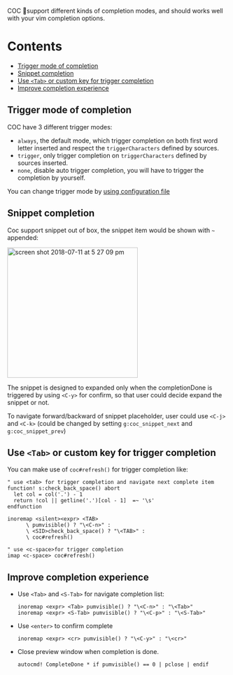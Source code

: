 COC support different kinds of completion modes, and should works well with your vim completion options.

# Contents

* [Trigger mode of completion](#trigger-mode-of-completion)
* [Snippet completion](#snippet-completion)
* [Use `<Tab>` or custom key for trigger completion](#use-tab-or-custom-key-for-trigger-completion)
* [Improve completion experience](#improve-completion-experience)

## Trigger mode of completion

COC have 3 different trigger modes:

* `always`, the default mode, which trigger completion on both first word letter inserted and respect the `triggerCharacters` defined by sources.
* `trigger`, only trigger completion on `triggerCharacters` defined by sources inserted.
* `none`, disable auto trigger completion, you will have to trigger the completion by yourself.

You can change trigger mode by [using configuration file](https://github.com/neoclide/coc.nvim/wiki/Using-configuration-file)

## Snippet completion

Coc support snippet out of box, the snippet item would be shown with `~` appended:

<img width="298" alt="screen shot 2018-07-11 at 5 27 09 pm" src="https://user-images.githubusercontent.com/251450/42562999-b4eb9634-852f-11e8-9f61-bab2bc19db3f.png">

The snippet is designed to expanded only when the completionDone is triggered by using `<C-y>` for confirm, so that user could decide expand the snippet or not.

To navigate forward/backward of snippet placeholder, user could use `<C-j>` and `<C-k>` (could be changed by setting `g:coc_snippet_next` and `g:coc_snippet_prev`)

## Use `<Tab>` or custom key for trigger completion

You can make use of `coc#refresh()` for trigger completion like:

``` vim
" use <tab> for trigger completion and navigate next complete item
function! s:check_back_space() abort
  let col = col('.') - 1
  return !col || getline('.')[col - 1]  =~ '\s'
endfunction

inoremap <silent><expr> <TAB>
      \ pumvisible() ? "\<C-n>" :
      \ <SID>check_back_space() ? "\<TAB>" :
      \ coc#refresh()
```

``` vim
" use <c-space>for trigger completion
imap <c-space> coc#refresh()
```

## Improve completion experience

* Use `<Tab>` and `<S-Tab>` for navigate completion list:

   ``` vim
   inoremap <expr> <Tab> pumvisible() ? "\<C-n>" : "\<Tab>"
   inoremap <expr> <S-Tab> pumvisible() ? "\<C-p>" : "\<S-Tab>"
   ```

* Use `<enter>` to confirm complete
   ``` vim
   inoremap <expr> <cr> pumvisible() ? "\<C-y>" : "\<cr>"
   ```

* Close preview window when completion is done.
    ``` vim
    autocmd! CompleteDone * if pumvisible() == 0 | pclose | endif
    ```
